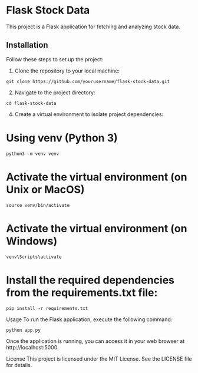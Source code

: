 # Flask Stock Data

This project is a Flask application for fetching and analyzing stock data.

## Installation

Follow these steps to set up the project:

1. Clone the repository to your local machine:


```
git clone https://github.com/yourusername/flask-stock-data.git
```

2. Navigate to the project directory:
```
cd flask-stock-data
```

4. Create a virtual environment to isolate project dependencies:
# Using venv (Python 3)
```
python3 -m venv venv
```

# Activate the virtual environment (on Unix or MacOS)
```
source venv/bin/activate
```

# Activate the virtual environment (on Windows)
```
venv\Scripts\activate
```

# Install the required dependencies from the requirements.txt file:
```
pip install -r requirements.txt
```
Usage
To run the Flask application, execute the following command:
```
python app.py
```
Once the application is running, you can access it in your web browser at http://localhost:5000.

License
This project is licensed under the MIT License. See the LICENSE file for details.
